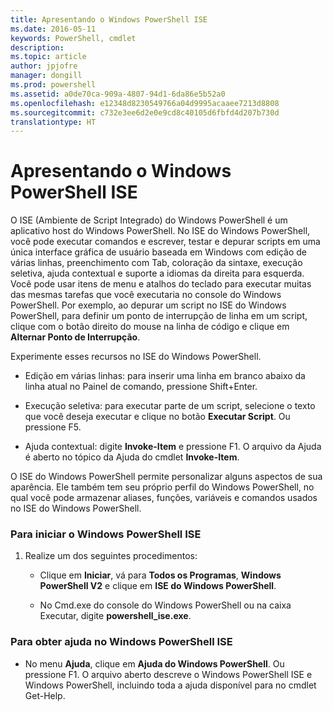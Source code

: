 ```yaml
---
title: Apresentando o Windows PowerShell ISE
ms.date: 2016-05-11
keywords: PowerShell, cmdlet
description: 
ms.topic: article
author: jpjofre
manager: dongill
ms.prod: powershell
ms.assetid: a0de70ca-909a-4807-94d1-6da86e5b52a0
ms.openlocfilehash: e12348d8230549766a04d9995acaaee7213d8808
ms.sourcegitcommit: c732e3ee6d2e0e9cd8c40105d6fbfd4d207b730d
translationtype: HT
---
```

# <a name="introducing-the-windows-powershell-ise"></a>Apresentando o Windows PowerShell ISE
O ISE (Ambiente de Script Integrado) do Windows PowerShell é um aplicativo host do Windows PowerShell. No ISE do Windows PowerShell, você pode executar comandos e escrever, testar e depurar scripts em uma única interface gráfica de usuário baseada em Windows com edição de várias linhas, preenchimento com Tab, coloração da sintaxe, execução seletiva, ajuda contextual e suporte a idiomas da direita para esquerda.
Você pode usar itens de menu e atalhos do teclado para executar muitas das mesmas tarefas que você executaria no console do Windows PowerShell.  Por exemplo, ao depurar um script no ISE do Windows PowerShell, para definir um ponto de interrupção de linha em um script, clique com o botão direito do mouse na linha de código e clique em **Alternar Ponto de Interrupção**.

Experimente esses recursos no ISE do Windows PowerShell.

-   Edição em várias linhas: para inserir uma linha em branco abaixo da linha atual no Painel de comando, pressione Shift+Enter.

-   Execução seletiva: para executar parte de um script, selecione o texto que você deseja executar e clique no botão **Executar Script**. Ou pressione F5.

-   Ajuda contextual: digite **Invoke-Item** e pressione F1. O arquivo da Ajuda é aberto no tópico da Ajuda do cmdlet **Invoke-Item**.

O ISE do Windows PowerShell permite personalizar alguns aspectos de sua aparência. Ele também tem seu próprio perfil do Windows PowerShell, no qual você pode armazenar aliases, funções, variáveis e comandos usados no ISE do Windows PowerShell.

### <a name="to-start-the-windows-powershell-ise"></a>Para iniciar o Windows PowerShell ISE

1.  Realize um dos seguintes procedimentos:

    -   Clique em **Iniciar**, vá para **Todos os Programas**, **Windows PowerShell V2** e clique em **ISE do Windows PowerShell**.

    -   No Cmd.exe do console do Windows PowerShell ou na caixa Executar, digite **powershell_ise.exe**.

### <a name="to-get-help-in-the-windows-powershell-ise"></a>Para obter ajuda no Windows PowerShell ISE

-   No menu **Ajuda**, clique em **Ajuda do Windows PowerShell**. Ou pressione F1. O arquivo aberto descreve o Windows PowerShell ISE e Windows PowerShell, incluindo toda a ajuda disponível para no cmdlet Get-Help.

